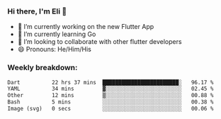 ### Hi there, I'm Eli 👋
- 🔭 I’m currently working on the new Flutter App
- 🌱 I’m currently learning Go
- 🦄 I’m looking to collaborate with other flutter developers
- 😄 Pronouns: He/Him/His

### Weekly breakdown:
<!--START_SECTION:waka-->

```txt
Dart          22 hrs 37 mins  ████████████████████████░   96.17 %
YAML          34 mins         ▓░░░░░░░░░░░░░░░░░░░░░░░░   02.45 %
Other         12 mins         ▒░░░░░░░░░░░░░░░░░░░░░░░░   00.88 %
Bash          5 mins          ░░░░░░░░░░░░░░░░░░░░░░░░░   00.38 %
Image (svg)   0 secs          ░░░░░░░░░░░░░░░░░░░░░░░░░   00.06 %
```

<!--END_SECTION:waka-->
